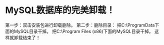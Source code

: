 # MySQL数据库的完美卸载！
   第一步：双击安装包进行卸载删除。
   第二步：删除目录：
	把C:\ProgramData下面的MySQL目录干掉。
	把C:\Program Files (x86)下面的MySQL目录干掉。
	 这样就卸载结束了！
